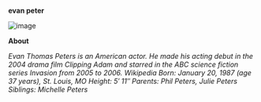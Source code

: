 **evan peter**

![image](https://github.com/user-attachments/assets/c11c993c-1667-49f3-b304-04dfd9266c72)


**About**

*Evan Thomas Peters is an American actor. He made his acting debut in the 2004 drama film Clipping Adam and starred in the ABC science fiction series Invasion from 2005* 
*to 2006. Wikipedia*
*Born: January 20, 1987 (age 37 years), St. Louis, MO*
*Height: 5′ 11″*
*Parents: Phil Peters, Julie Peters*
*Siblings: Michelle Peters*
